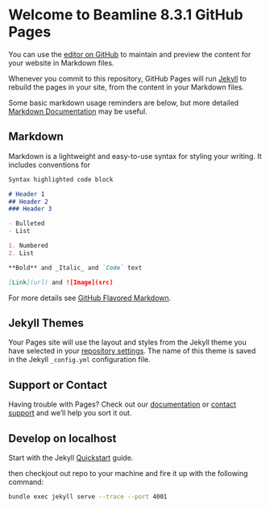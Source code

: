 # Welcome to Beamline 8.3.1 GitHub Pages

You can use the [editor on GitHub](https://github.com/bl831/bl831-web/edit/main/README.md) to maintain and preview the content for your website in Markdown files.

Whenever you commit to this repository, GitHub Pages will run [Jekyll](https://jekyllrb.com/) to rebuild the pages in your site, from the content in your Markdown files.

Some basic markdown usage reminders are below, but more detailed [Markdown Documentation](https://www.markdownguide.org) may be useful.

## Markdown

Markdown is a lightweight and easy-to-use syntax for styling your writing. It includes conventions for

```markdown
Syntax highlighted code block

# Header 1
## Header 2
### Header 3

- Bulleted
- List

1. Numbered
2. List

**Bold** and _Italic_ and `Code` text

[Link](url) and ![Image](src)
```

For more details see [GitHub Flavored Markdown](https://guides.github.com/features/mastering-markdown/).

## Jekyll Themes

Your Pages site will use the layout and styles from the Jekyll theme you have selected in your [repository settings](https://github.com/bl831/bl831-web/settings/pages). The name of this theme is saved in the Jekyll `_config.yml` configuration file.

## Support or Contact

Having trouble with Pages? Check out our [documentation](https://docs.github.com/categories/github-pages-basics/) or [contact support](https://support.github.com/contact) and we’ll help you sort it out.

## Develop on localhost

Start with the Jekyll [Quickstart](https://jekyllrb.com/docs/) guide.

then checkjout out repo to your machine and fire it up with the following command:

```bash
bundle exec jekyll serve --trace --port 4001
```
